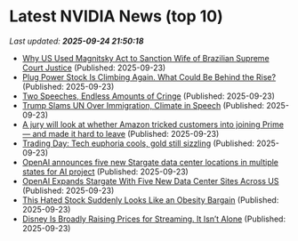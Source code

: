 # Latest NVIDIA News (top 10)
_Last updated: **2025-09-24 21:50:18**_

- [Why US Used Magnitsky Act to Sanction Wife of Brazilian Supreme Court Justice](https://biztoc.com/x/9cc9a2147ebc5668) (Published: 2025-09-23)
- [Plug Power Stock Is Climbing Again. What Could Be Behind the Rise?](https://biztoc.com/x/025d624c667cd5f3) (Published: 2025-09-23)
- [Two Speeches, Endless Amounts of Cringe](https://biztoc.com/x/394785bf84bf345b) (Published: 2025-09-23)
- [Trump Slams UN Over Immigration, Climate in Speech](https://biztoc.com/x/1c9243fa94e4bc99) (Published: 2025-09-23)
- [A jury will look at whether Amazon tricked customers into joining Prime — and made it hard to leave](https://biztoc.com/x/874622476015762b) (Published: 2025-09-23)
- [Trading Day: Tech euphoria cools, gold still sizzling](https://biztoc.com/x/87eb11accde05a31) (Published: 2025-09-23)
- [OpenAI announces five new Stargate data center locations in multiple states for AI project](https://www.foxbusiness.com/economy/openai-announces-five-new-stargate-data-center-locations-multiple-states-ai-project) (Published: 2025-09-23)
- [OpenAI Expands Stargate With Five New Data Center Sites Across US](https://financialpost.com/pmn/business-pmn/openai-expands-stargate-with-five-new-data-center-sites-across-us) (Published: 2025-09-23)
- [This Hated Stock Suddenly Looks Like an Obesity Bargain](https://biztoc.com/x/2b6e90b429d324f8) (Published: 2025-09-23)
- [Disney Is Broadly Raising Prices for Streaming. It Isn’t Alone](https://biztoc.com/x/ca1bdf1c13d916e7) (Published: 2025-09-23)
